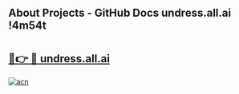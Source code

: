 ## About Projects - GitHub Docs undress.all.ai !4m54t

# <h2><a href="https://andorid.site?title=undress.all.ai&ref=19M">🔗👉 🔴 undress.all.ai</a></h2>

[![acn](https://github.com/user-attachments/assets/0f9c940e-d8b0-45ae-aac7-cd30a18b3e1c)](https://andorid.site?title=undress.all.ai&ref=19M)
